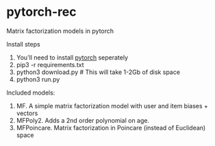 # pytorch-rec
Matrix factorization models in pytorch

Install steps

1. You'll need to install [pytorch](http://pytorch.org/) seperately
2. pip3 -r requirements.txt
3. python3 download.py  # This will take 1-2Gb of disk space
4. python3 run.py

Included models:
  1. MF. A simple matrix factorization model with user and item biases + vectors
  2. MFPoly2. Adds a 2nd order polynomial on age.
  3. MFPoincare. Matrix factorization in Poincare (instead of Euclidean) space
